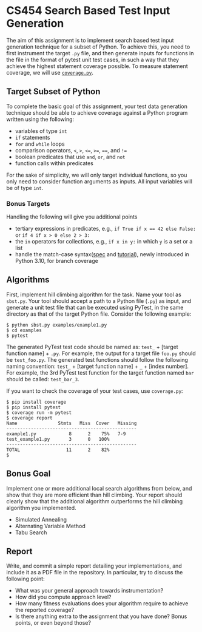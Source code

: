 # CS454 Search Based Test Input Generation

The aim of this assignment is to implement search based test input generation technique for a subset of Python. To achieve this, you need to first instrument the target `.py` file, and then generate inputs for functions in the file in the format of pytest unit test cases, in such a way that they achieve the highest statement coverage possible. To measure statement coverage, we will use [`coverage.py`](https://coverage.readthedocs.io/en/7.3.1/). 

## Target Subset of Python

To complete the basic goal of this assignment, your test data generation technique should be able to achieve coverage against a Python program written using the following:

- variables of type `int`
- `if` statements
- `for` and `while` loops
- comparison operators, `<`, `>`, `<=`, `>=`, `==`, and `!=`
- boolean predicates that use `and`, `or`, and `not`
- function calls within predicates

For the sake of simplicity, we will only target individual functions, so you only need to consider function arguments as inputs. All input variables will be of type `int`.

### Bonus Targets

Handling the following will give you additional points

- tertiary expressions in predicates, e.g., `if True if x == 42 else False:` or `if 4 if x > 0 else 2 > 3:`
- the `in` operators for collections, e.g., `if x in y:` in which `y` is a set or a list
- handle the match-case syntax([spec](https://peps.python.org/pep-0634/) and [tutorial](https://peps.python.org/pep-0636/)), newly introduced in Python 3.10, for branch coverage

## Algorithms

First, implement hill climbing algorithm for the task. Name your tool as `sbst.py`. Your tool should accept a path to a Python file (`.py`) as input, and generate a unit test file that can be executed using PyTest, in the same directory as that of the target Python file. Consider the following example:

```
$ python sbst.py examples/example1.py
$ cd examples
$ pytest
```

The generated PyTest test code should be named as: `test_` + [target function name] + `.py`. For example, the output for a target file `foo.py` should be `test_foo.py`. The generated test functions should follow the following naming convention: `test_` + [target function name] + `_` + [index number]. For example, the 3rd PyTest test function for the target function named `bar` should be called: `test_bar_3`. 

If you want to check the coverage of your test cases, use `coverage.py`:

```
$ pip install coverage
$ pip install pytest
$ coverage run -m pytest
$ coverage report
Name               Stmts   Miss  Cover   Missing
------------------------------------------------
example1.py            8      2    75%   7-9
test_example1.py       3      0   100%
------------------------------------------------
TOTAL                 11      2    82%
$
```

## Bonus Goal

Implement one or more additional local search algorithms from below, and show that they are more efficient than hill climbing. Your report should clearly show that the additional algorithm outperforms the hill climbing algorithm you implemented.

- Simulated Annealing
- Alternating Variable Method
- Tabu Search

## Report

Write, and commit a simple report detailing your implementations, and include it as a PDF file in the repository. In particular, try to discuss the following point:

- What was your general approach towards instrumentation?
- How did you compute approach level?
- How many fitness evaluations does your algorithm require to achieve the reported coverage?
- Is there anything extra to the assignment that you have done? Bonus points, or even beyond those?